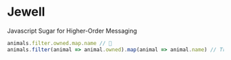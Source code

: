 # Jewell

Javascript Sugar for Higher-Order Messaging

```javascript
animals.filter.owned.map.name // 💎
animals.filter(animal => animal.owned).map(animal => animal.name) // Tradicional
```
